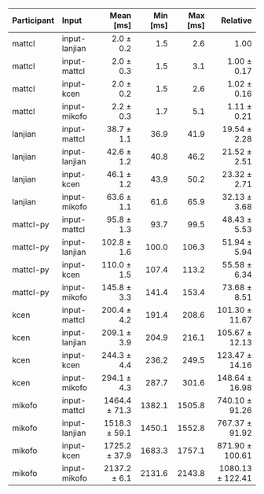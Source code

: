 | Participant | Input | Mean [ms] | Min [ms] | Max [ms] | Relative |
|:---|:---|---:|---:|---:|---:|
| mattcl | input-lanjian | 2.0 ± 0.2 | 1.5 | 2.6 | 1.00 |
| mattcl | input-mattcl | 2.0 ± 0.3 | 1.5 | 3.1 | 1.00 ± 0.17 |
| mattcl | input-kcen | 2.0 ± 0.2 | 1.5 | 2.6 | 1.02 ± 0.16 |
| mattcl | input-mikofo | 2.2 ± 0.3 | 1.7 | 5.1 | 1.11 ± 0.21 |
| lanjian | input-mattcl | 38.7 ± 1.1 | 36.9 | 41.9 | 19.54 ± 2.28 |
| lanjian | input-lanjian | 42.6 ± 1.2 | 40.8 | 46.2 | 21.52 ± 2.51 |
| lanjian | input-kcen | 46.1 ± 1.2 | 43.9 | 50.2 | 23.32 ± 2.71 |
| lanjian | input-mikofo | 63.6 ± 1.1 | 61.6 | 65.9 | 32.13 ± 3.68 |
| mattcl-py | input-mattcl | 95.8 ± 1.3 | 93.7 | 99.5 | 48.43 ± 5.53 |
| mattcl-py | input-lanjian | 102.8 ± 1.6 | 100.0 | 106.3 | 51.94 ± 5.94 |
| mattcl-py | input-kcen | 110.0 ± 1.5 | 107.4 | 113.2 | 55.58 ± 6.34 |
| mattcl-py | input-mikofo | 145.8 ± 3.3 | 141.4 | 153.4 | 73.68 ± 8.51 |
| kcen | input-mattcl | 200.4 ± 4.2 | 191.4 | 208.6 | 101.30 ± 11.67 |
| kcen | input-lanjian | 209.1 ± 3.9 | 204.9 | 216.1 | 105.67 ± 12.13 |
| kcen | input-kcen | 244.3 ± 4.4 | 236.2 | 249.5 | 123.47 ± 14.16 |
| kcen | input-mikofo | 294.1 ± 4.3 | 287.7 | 301.6 | 148.64 ± 16.98 |
| mikofo | input-mattcl | 1464.4 ± 71.3 | 1382.1 | 1505.8 | 740.10 ± 91.26 |
| mikofo | input-lanjian | 1518.3 ± 59.1 | 1450.1 | 1552.8 | 767.37 ± 91.92 |
| mikofo | input-kcen | 1725.2 ± 37.9 | 1683.3 | 1757.1 | 871.90 ± 100.61 |
| mikofo | input-mikofo | 2137.2 ± 6.1 | 2131.6 | 2143.8 | 1080.13 ± 122.41 |
